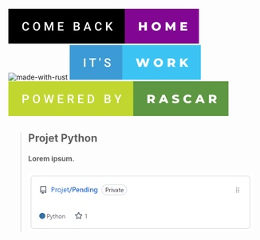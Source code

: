 [![come-back-home](/img/come-back-home.svg?style=centerme)](https://github.com/RascarKapHack)
![made-with-rust](https://forthebadge.com/images/badges/made-with-python.svg?style=centerme)
![made-with-rust](https://github.com/RascarKapHack/Custom-Vim/raw/main/img/it's-work.svg?style=centerme)
![made-with-rust](https://github.com/RascarKapHack/ChatBox/raw/main/img/powered-by-rascar.svg?style=centerme)

>## Projet Python
>#### Lorem ipsum.
>[![FastAPI Web Starter](https://github.com/RascarKapHack/RascarKapHack/blob/main/img/illustration_projet.png?raw=true)](https://www.bnbstickers.com/wp-content/uploads/2017/01/private-notext.png)